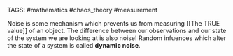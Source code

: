 TAGS: #mathematics #chaos_theory #measurement 

Noise is some mechanism which prevents us from measuring [[The TRUE value]] of an object. The difference between our observations and our state of the system we are looking at is also noise! Random infuences which alter the state of a system is called **dynamic noise**. 